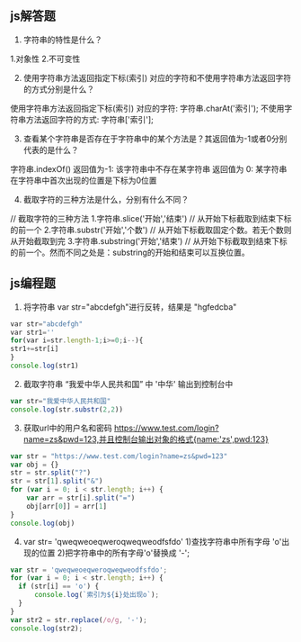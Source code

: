 ## js解答题

1. 字符串的特性是什么？

1.对象性
2.不可变性

2. 使用字符串方法返回指定下标(索引) 对应的字符和不使用字符串方法返回字符的方式分别是什么？

使用字符串方法返回指定下标(索引) 对应的字符: 字符串.charAt('索引');
不使用字符串方法返回字符的方式: 字符串['索引'];

3. 查看某个字符串是否存在于字符串中的某个方法是？其返回值为-1或者0分别代表的是什么？

字符串.indexOf()
返回值为-1: 该字符串中不存在某字符串
返回值为 0: 某字符串 在字符串中首次出现的位置是下标为0位置

4. 截取字符的三种方法是什么，分别有什么不同？

// 截取字符的三种方法
1.字符串.slice('开始','结束')  // 从开始下标截取到结束下标的前一个
2.字符串.substr('开始','个数') // 从开始下标截取固定个数。若无个数则从开始截取到完 
3.字符串.substring('开始','结束') // 从开始下标截取到结束下标的前一个。然而不同之处是：substring的开始和结束可以互换位置。


## js编程题

1. 将字符串 var str="abcdefgh"进行反转，结果是 "hgfedcba"
```js
var str="abcdefgh"
var str1=''
for(var i=str.length-1;i>=0;i--){
str1+=str[i]
}
console.log(str1)
```

2. 截取字符串 “我爱中华人民共和国”  中 '中华' 输出到控制台中
```js
var str="我爱中华人民共和国"
console.log(str.substr(2,2))
```

3. 获取url中的用户名和密码 https://www.test.com/login?name=zs&pwd=123,并且控制台输出对象的格式{name:'zs',pwd:123}

```js
var str = "https://www.test.com/login?name=zs&pwd=123"
var obj = {}
str = str.split("?")
str = str[1].split("&")
for (var i = 0; i < str.length; i++) {
    var arr = str[i].split("=")
    obj[arr[0]] = arr[1]
}
console.log(obj)
```
4. var str= 'qweqweoeqweroqweqweodfsfdo'
  1)查找字符串中所有字母 'o'出现的位置
  2)把字符串中的所有字母'o'替换成 '-';

  ```js
  var str = 'qweqweoeqweroqweqweodfsfdo';
  for (var i = 0; i < str.length; i++) {
    if (str[i] == 'o') {
        console.log(`索引为${i}处出现o`);
    }
  }
  var str2 = str.replace(/o/g, '-');
  console.log(str2);
  ```